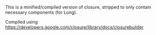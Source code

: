 This is a minified/compiled version of closure, stripped to only contain 
necessary components (for Long). 

Compiled using https://developers.google.com/closure/library/docs/closurebuilder
